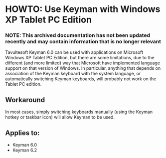 # HOWTO: Use Keyman with Windows XP Tablet PC Edition

### **NOTE**: This archived documentation has not been updated recently and may contain information that is no longer relevant


Tavultesoft Keyman 6.0 can be used with applications on Microsoft Windows XP Tablet PC Edition,
but there are some limitations, due to the different (and more limited) way that Microsoft have
implemented language support on that version of Windows.  In particular, anything that depends 
on association of the Keyman keyboard with the system language, or automatically switching 
Keyman keyboards, will probably not work on the Tablet PC edition.
</p>
<h2>Workaround</h2><p>
In most cases, simply switching keyboards manually (using the Keyman hotkey or taskbar icon) will 
allow Keyman to be used.
</p>

## Applies to:
 * Keyman 6.0
 * Keyman 6.2

